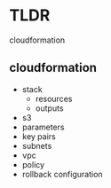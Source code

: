 # TLDR

cloudformation

## cloudformation

- stack
  - resources
  - outputs
- s3
- parameters
- key pairs
- subnets
- vpc
- policy
- rollback configuration
